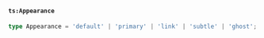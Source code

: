 #### `ts:Appearance`

```ts
type Appearance = 'default' | 'primary' | 'link' | 'subtle' | 'ghost';
```

